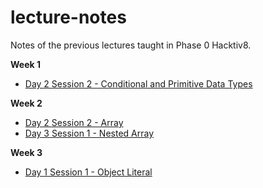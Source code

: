 # lecture-notes

Notes of the previous lectures taught in Phase 0 Hacktiv8.

**Week 1**

- [Day 2 Session 2 - Conditional and Primitive Data Types](https://github.com/risanto/lecture-notes/blob/master/rmt-06-florence/w1d2s2_conditional-primitive-data-type/demo.js)

**Week 2**

- [Day 2 Session 2 - Array](https://github.com/risanto/lecture-notes/blob/master/rmt-06-florence/w2d2s2_array/demo.js)
- [Day 3 Session 1 - Nested Array](https://github.com/risanto/lecture-notes/blob/master/rmt-06-florence/w2d3s1_array-multidimensi/demo.js)

**Week 3**

- [Day 1 Session 1 - Object Literal](https://github.com/risanto/lecture-notes/blob/master/rmt-06-florence/w3d1s1_object-literal/demo.js)


